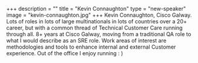 +++
description = ""
title = "Kevin Connaughton"
type = "new-speaker"
image = "kevin-connaughton.jpg"
+++
Kevin Connaughton, Cisco Galway. Lots of roles in lots of large multinationals in lots of countries over a 20+ career, but with a common thread of Technical Customer Care running through all. 8+ years at Cisco Galway, moving from a traditional QA role to what I would describe as an SRE role. Work areas of interest are methodologies and tools to enhance internal and external Customer experience. Out of the office I enjoy running : )